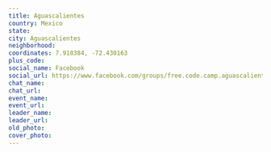 ```yaml
---
title: Aguascalientes
country: Mexico
state: 
city: Aguascalientes
neighborhood: 
coordinates: 7.918384, -72.430163
plus_code:
social_name: Facebook
social_url: https://www.facebook.com/groups/free.code.camp.aguascalientes
chat_name:
chat_url:
event_name:
event_url:
leader_name:
leader_url:
old_photo: 
cover_photo:
---
```

